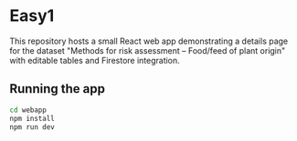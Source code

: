 # Easy1

This repository hosts a small React web app demonstrating a details page for the dataset "Methods for risk assessment – Food/feed of plant origin" with editable tables and Firestore integration.

## Running the app

```bash
cd webapp
npm install
npm run dev
```
